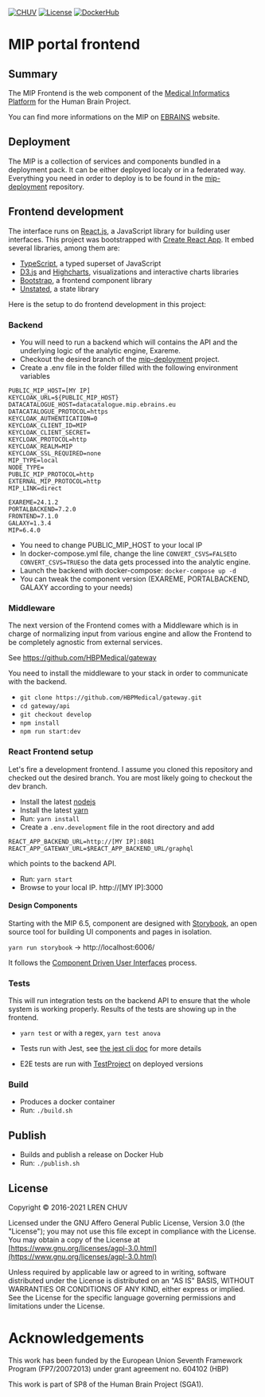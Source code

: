 [![CHUV](https://img.shields.io/badge/HBP-AF4C64.svg)](https://www.humanbrainproject.eu) [![License](https://img.shields.io/badge/license-AGPL--3.0-blue.svg)](https://www.gnu.org/licenses/agpl-3.0.html) [![DockerHub](https://img.shields.io/badge/docker-hbpmip%2Fportal--frontend-008bb8.svg)](https://hub.docker.com/r/hbpmip/portal-frontend/) 

# MIP portal frontend

## Summary

The MIP Frontend is the web component of the [Medical Informatics Platform](http://mip.humanbrainproject.eu/) for the Human Brain Project.

You can find more informations on the MIP on [EBRAINS](https://ebrains.eu/service/medical-informatics-platform) website.

## Deployment

The MIP is a collection of services and components bundled in a deployment pack. It can be either deployed localy or in a federated way. Everything you need in order to deploy is to be found in the [mip-deployment](https://github.com/HBPMedical/mip-deployment) repository.


## Frontend development

The interface runs on [React.js](https://reactjs.org), a JavaScript library for building user interfaces. This project was bootstrapped with [Create React App](https://github.com/facebookincubator/create-react-app).
It embed several libraries, among them are:

- [TypeScript](https://www.typescriptlang.org), a typed superset of JavaScript
- [D3.js](https://d3js.org) and [Highcharts](https://www.highcharts.com), visualizations and interactive charts libraries
- [Bootstrap](https://getbootstrap.com/), a frontend component library
- [Unstated](https://github.com/jamiebuilds/unstated), a state library

Here is the setup to do frontend development in this project:

### Backend
- You will need to run a backend which will contains the API and the underlying logic of the analytic engine, Exareme.
- Checkout the desired branch of the [mip-deployment](https://github.com/HBPMedical/mip-deployment) project.
- Create a .env file in the folder filled with the following environment variables
```
PUBLIC_MIP_HOST=[MY IP]
KEYCLOAK_URL=${PUBLIC_MIP_HOST}
DATACATALOGUE_HOST=datacatalogue.mip.ebrains.eu
DATACATALOGUE_PROTOCOL=https
KEYCLOAK_AUTHENTICATION=0
KEYCLOAK_CLIENT_ID=MIP
KEYCLOAK_CLIENT_SECRET=
KEYCLOAK_PROTOCOL=http
KEYCLOAK_REALM=MIP
KEYCLOAK_SSL_REQUIRED=none
MIP_TYPE=local
NODE_TYPE=
PUBLIC_MIP_PROTOCOL=http
EXTERNAL_MIP_PROTOCOL=http
MIP_LINK=direct

EXAREME=24.1.2
PORTALBACKEND=7.2.0
FRONTEND=7.1.0
GALAXY=1.3.4
MIP=6.4.0
```
- You need to change PUBLIC_MIP_HOST to your local IP
- In docker-compose.yml file, change the line `CONVERT_CSVS=FALSE`to `CONVERT_CSVS=TRUE`so the data gets processed into the analytic engine.
- Launch the backend with docker-compose: `docker-compose up -d`
- You can tweak the component version (EXAREME, PORTALBACKEND, GALAXY according to your needs)

### Middleware

The next version of the Frontend comes with a Middleware which is in charge of normalizing input from various engine and allow the Frontend to be completely agnostic from external services. 

See https://github.com/HBPMedical/gateway

You need to install the middleware to your stack in order to communicate with the backend. 

- `git clone https://github.com/HBPMedical/gateway.git` 
- `cd gateway/api`
- `git checkout develop`
- `npm install`
- `npm run start:dev`

### React Frontend setup

Let's fire a development frontend. I assume you cloned this repository and checked out the desired branch. You are most likely going to checkout the dev branch.

- Install the latest [nodejs](https://nodejs.org)
- Install the latest [yarn](https://yarnpkg.com/en/)
- Run: `yarn install`
- Create a `.env.development` file in the root directory and add 
```
REACT_APP_BACKEND_URL=http://[MY IP]:8081
REACT_APP_GATEWAY_URL=$REACT_APP_BACKEND_URL/graphql
``` 
which points to the backend API.

- Run: `yarn start`
- Browse to your local IP. http://[MY IP]:3000


#### Design Components

Starting with the MIP 6.5, component are designed with [Storybook](https://storybook.js.org/),  an open source tool for building UI components and pages in isolation. 

`yarn run storybook` -> http://localhost:6006/

It follows the [Component Driven User Interfaces](https://www.componentdriven.org/) process. 



### Tests

This will run integration tests on the backend API to ensure that the whole system is working properly. Results of the tests are showing up in the frontend. 

- `yarn test` or with a regex, `yarn test anova`

- Tests run with Jest, see [the jest cli doc](https://jestjs.io/docs/en/cli) for more details
- E2E tests are run with [TestProject](https://testproject.io/) on deployed versions

### Build 
- Produces a docker container
- Run: `./build.sh`

## Publish
- Builds and publish a release on Docker Hub
- Run: `./publish.sh`

## License

Copyright © 2016-2021 LREN CHUV

Licensed under the GNU Affero General Public License, Version 3.0 (the "License");
you may not use this file except in compliance with the License.
You may obtain a copy of the License at [https://www.gnu.org/licenses/agpl-3.0.html](https://www.gnu.org/licenses/agpl-3.0.html)

Unless required by applicable law or agreed to in writing, software
distributed under the License is distributed on an "AS IS" BASIS,
WITHOUT WARRANTIES OR CONDITIONS OF ANY KIND, either express or implied.
See the License for the specific language governing permissions and
limitations under the License.

# Acknowledgements

This work has been funded by the European Union Seventh Framework Program (FP7/2007­2013) under grant agreement no. 604102 (HBP)

This work is part of SP8 of the Human Brain Project (SGA1).

